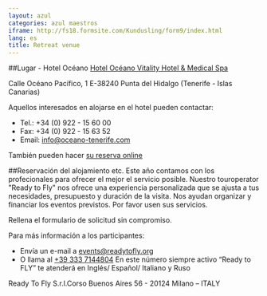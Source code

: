 ```yaml
---
layout: azul
categories: azul maestros
iframe: http://fs18.formsite.com/Kundusling/form9/index.html
lang: es
title: Retreat venue
---
```

##Lugar - Hotel Océano
[Hotel Océano Vitality Hotel & Medical Spa](http://www.oceano.de/es/hotel.html)

Calle Océano Pacífico, 1
E-38240 Punta del Hidalgo
(Tenerife - Islas Canarias)

Aquellos interesados en alojarse en el hotel pueden contactar:

- Tel.: +34 (0) 922 - 15 60 00
- Fax: +34 (0) 922 - 15 63 52
- Email: info@oceano-tenerife.com

También pueden hacer [su reserva online](http://www.oceano.de/es/precios/reservar-online.html)

##Reservación del alojamiento etc.
Este año contamos con los profecionales para ofrecer el mejor el servicio posible. Nuestro touroperator "Ready to Fly" nos ofrece una experiencia personalizada que se ajusta a tus necesidades, presupuesto y duración de la visita. Nos ayudan organizar y financiar los eventos previstos. Por favor usen sus servicios.

Rellena el formulario de solicitud sin compromiso.

Para más información a los participantes:

- Envía un e-mail a [events@readytofly.org](mail://events@readytofly.org)
- O llama al [+39 333 7144804](tel://+393337144804) En este número siempre activo “Ready to FLY” te atenderá en Inglés/ Español/ Italiano y Ruso       

Ready To Fly S.r.l.Corso Buenos Aires 56 - 20124 Milano – ITALY 


